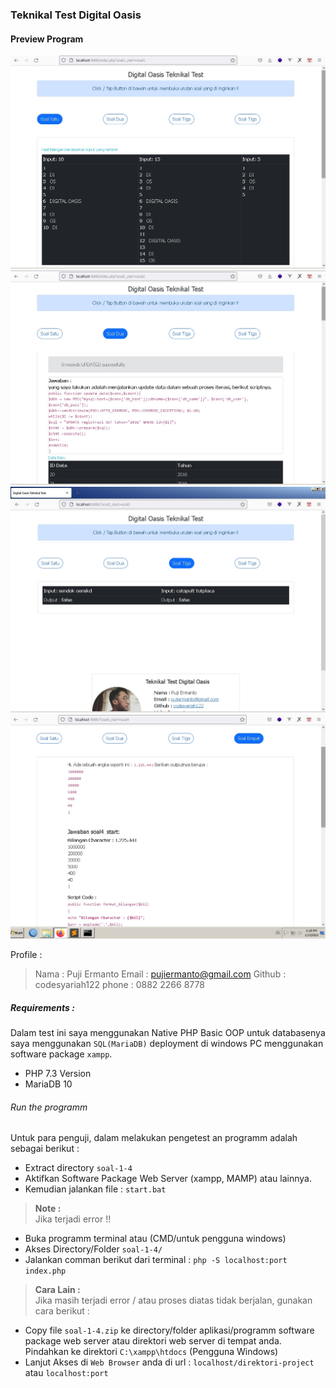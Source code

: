 ### Teknikal Test Digital Oasis

#### Preview Program  
<img src="ss/soal1.jpg">  

<img src="ss/soal2.jpg">  


<img src="ss/soal3.jpg">  


<img src="ss/soal4.jpg">


Profile :  
> Nama : Puji Ermanto
Email : pujiermanto@gmail.com
Github  : codesyariah122
phone	: 0882 2266 8778  

##### Requirements :  
Dalam test  ini saya menggunakan Native PHP Basic OOP untuk databasenya saya menggunakan ```SQL(MariaDB)``` deployment di windows PC menggunakan software package ```xampp```.  
- PHP 7.3 Version  
- MariaDB 10  


###### Run the programm  
Untuk para penguji, dalam melakukan pengetest an  programm adalah  sebagai berikut :  
- Extract directory ```soal-1-4```  
- Aktifkan Software Package Web Server (xampp, MAMP) atau lainnya.  
- Kemudian jalankan file : ```start.bat```  
> **Note :**  
Jika terjadi error !!  

- Buka programm terminal atau (CMD/untuk pengguna windows)  
- Akses Directory/Folder ```soal-1-4/```  
- Jalankan comman berikut dari terminal : ```php -S localhost:port index.php```  

> **Cara Lain :**  
Jika masih terjadi error / atau proses diatas tidak berjalan, gunakan cara berikut :  
- Copy  file ```soal-1-4.zip```  ke directory/folder aplikasi/programm software package web server atau direktori web  server di tempat anda. Pindahkan ke  direktori ```C:\xampp\htdocs``` (Pengguna Windows)  
- Lanjut Akses di  ```Web Browser``` anda di url : ```localhost/direktori-project``` atau ```localhost:port```